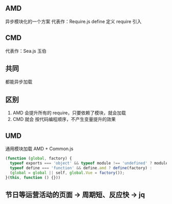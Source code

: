 ## AMD
异步模块化的一个方案
代表作：Require.js
define 定义
require 引入

## CMD
代表作：Sea.js 玉伯

## 共同
  都能异步加载
## 区别
  1. AMD 会提升所有的 require，只要依赖了模块，就会加载
  2. CMD 就会 按代码编程顺序，不产生变量提升的效果

## UMD
通用模块加载
AMD + Common.js
```js
(function (global, factory) {
  typeof exports === 'object' && typeof module !== 'undefined' ? module.exports = factory() :
  typeof define === 'function' && define.amd ? define(factory) :
  (global = global || self, global.Vue = factory());
}(this, function () {}))
```

## 节日等运营活动的页面 -> 周期短、反应快 -> jq